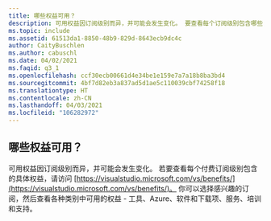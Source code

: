 ```yaml
---
title: 哪些权益可用？
description: 可用权益因订阅级别而异，并可能会发生变化。 要查看每个订阅级别包含哪些权益…
ms.topic: include
ms.assetid: 61513da1-8850-48b9-829d-8643ecb9dc4c
author: CaityBuschlen
ms.author: cabuschl
ms.date: 04/02/2021
ms.faqid: q3_1
ms.openlocfilehash: ccf30ecb00661d4e34be1e159e7a7a18b8ba3bd4
ms.sourcegitcommit: 4bf7d82eb3a837ad5d1ae5c110039cbf74258f18
ms.translationtype: HT
ms.contentlocale: zh-CN
ms.lasthandoff: 04/03/2021
ms.locfileid: "106282972"
---
```

## <a name="what-benefits-are-available"></a>哪些权益可用？

可用权益因订阅级别而异，并可能会发生变化。 若要查看每个付费订阅级别包含的具体权益，请访问 [https://visualstudio.microsoft.com/vs/benefits/](https://visualstudio.microsoft.com/vs/benefits/)。 你可以选择感兴趣的订阅，然后查看各种类别中可用的权益 - 工具、Azure、软件和下载项、服务、培训和支持。
